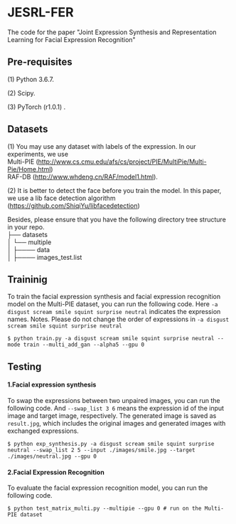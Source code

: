 # JESRL-FER
The code for the paper "Joint Expression Synthesis and Representation Learning for Facial Expression Recognition"

## Pre-requisites
 (1) Python 3.6.7.
 
 (2) Scipy.
 
 (3) PyTorch (r1.0.1) .
 

##  Datasets
 (1) You may use any dataset with labels of the expression. 
 In our experiments, we use <br/>
 Multi-PIE (http://www.cs.cmu.edu/afs/cs/project/PIE/MultiPie/Multi-Pie/Home.html) <br/>
 RAF-DB (http://www.whdeng.cn/RAF/model1.html). <br/>
 
 (2) It is better to detect the face before you train the model. In this paper, we use a lib face detection algorithm (https://github.com/ShiqiYu/libfacedetection)

Besides, please ensure that you have the following directory tree structure in your repo.<br/>
├── datasets<br/>
│   └── multiple<br/>
│       ├──── data<br/>
│       ├──── images_test.list<br/>


## Traininig

To train the facial expression synthesis and facial expression recognition model on the Multi-PIE dataset, you can run the following code.
Here `-a disgust scream smile squint surprise neutral` indicates the expression names.
Notes. Please do not change the order of expressions in `-a disgust scream smile squint surprise neutral`

```
$ python train.py -a disgust scream smile squint surprise neutral --mode train --multi_add_gan --alpha5 --gpu 0 
```

## Testing
#### 1.Facial expression synthesis

To swap the expressions between two unpaired images, you can run the following code. And `--swap_list 3 6` means the expression id of the input image and target image, respectively. The generated image is saved as `result.jpg`, which includes the original images and generated images with exchanged expressions.

```
$ python exp_synthesis.py -a disgust scream smile squint surprise neutral --swap_list 2 5 --input ./images/smile.jpg --target ./images/neutral.jpg --gpu 0
```

#### 2.Facial Expression Recognition

To evaluate the facial expression recognition model, you can run the following  code.
```
$ python test_matrix_multi.py --multipie --gpu 0 # run on the Multi-PIE dataset
```
